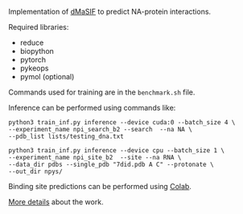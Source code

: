 Implementation of [dMaSIF](https://github.com/FreyrS/dMaSIF) to predict NA-protein interactions.

Required libraries:
- reduce 
- biopython
- pytorch
- pykeops
- pymol (optional)

Commands used for training are in the `benchmark.sh` file.
    
Inference can be performed using commands like:
```
python3 train_inf.py inference --device cuda:0 --batch_size 4 \
--experiment_name npi_search_b2 --search  --na NA \
--pdb_list lists/testing_dna.txt 

python3 train_inf.py inference --device cpu --batch_size 1 \
--experiment_name npi_site_b2  --site --na RNA \
--data_dir pdbs --single_pdb "7did.pdb A C" --protonate \
--out_dir npys/
```
Binding site predictions can be performed using [Colab](https://colab.research.google.com/github/geraseva/masif_npi/blob/main/dmasif_site_colab.ipynb).

[More details](https://doi.org/10.1007/978-3-031-49435-2_17) about the work. 